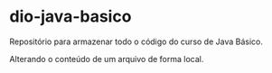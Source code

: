 # dio-java-basico
Repositório para armazenar todo o código do curso de Java Básico.


Alterando o conteúdo de um arquivo de forma local.
